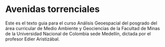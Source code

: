 # Avenidas torrenciales
Este es el texto guia para el curso Análisis Geoespacial del posgrado del área curricular de Medio Ambiente y Geociencias de la Facultad de Minas de la Universidad Nacional de Colombia sede Medellín, dictada por el profesor Edier Aristizábal.

```{tableofcontents}
```

